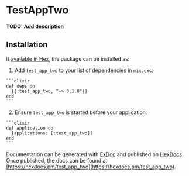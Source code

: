 # TestAppTwo

**TODO: Add description**

## Installation

If [available in Hex](https://hex.pm/docs/publish), the package can be installed as:

  1. Add `test_app_two` to your list of dependencies in `mix.exs`:

    ```elixir
    def deps do
      [{:test_app_two, "~> 0.1.0"}]
    end
    ```

  2. Ensure `test_app_two` is started before your application:

    ```elixir
    def application do
      [applications: [:test_app_two]]
    end
    ```

Documentation can be generated with [ExDoc](https://github.com/elixir-lang/ex_doc)
and published on [HexDocs](https://hexdocs.pm). Once published, the docs can
be found at [https://hexdocs.pm/test_app_two](https://hexdocs.pm/test_app_two).

